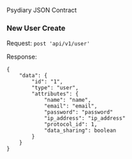Psydiary JSON Contract
### New User Create
 Request: `post 'api/v1/user'`

 Response:
```
{ 
	"data": {
		"id": "1",
		"type": "user",
		"attributes": {
			"name": "name",
			"email": "email",
			"password": "password"
			"ip_address": "ip_address"
			"protocol_id": 1,
			"data_sharing": boolean
		}
	}
}
```
